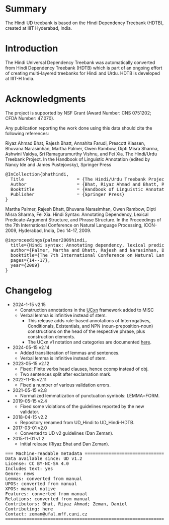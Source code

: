 # Summary

The Hindi UD treebank is based on the Hindi Dependency Treebank (HDTB),
created at IIIT Hyderabad, India.


# Introduction

The Hindi Universal Dependency Treebank was automatically converted from Hindi Dependency Treebank (HDTB) which is part of an ongoing effort of creating multi-layered treebanks for Hindi and Urdu. HDTB is developed at IIIT-H India.


# Acknowledgments

The project is supported by NSF Grant (Award Number: CNS 0751202; CFDA Number: 47.070).

Any publication reporting the work done using this data should cite the following references:

Riyaz Ahmad Bhat, Rajesh Bhatt, Annahita Farudi, Prescott Klassen, Bhuvana Narasimhan, Martha Palmer, Owen Rambow, Dipti Misra Sharma, Ashwini Vaidya, Sri Ramagurumurthy Vishnu, and Fei Xia. The Hindi/Urdu Treebank Project. In the Handbook of Linguistic Annotation (edited by Nancy Ide and James Pustejovsky), Springer Press

<pre>
@InCollection{bhathindi,
  Title                    = {The Hindi/Urdu Treebank Project},
  Author                   = {Bhat, Riyaz Ahmad and Bhatt, Rajesh and Farudi, Annahita and Klassen, Prescott and Narasimhan, Bhuvana and Palmer, Martha and Rambow, Owen and Sharma, Dipti Misra and Vaidya, Ashwini and Vishnu, Sri Ramagurumurthy and others},
  Booktitle                = {Handbook of Linguistic Annotation},
  Publisher                = {Springer Press}
}
</pre>

Martha Palmer, Rajesh Bhatt, Bhuvana Narasimhan, Owen Rambow, Dipti Misra Sharma, Fei Xia. Hindi Syntax: Annotating Dependency, Lexical Predicate-Argument Structure, and Phrase Structure. In the Proceedings of the 7th International Conference on Natural Language Processing, ICON-2009, Hyderabad, India, Dec 14-17, 2009.

<pre>
@inproceedings{palmer2009hindi,
  title={Hindi syntax: Annotating dependency, lexical predicate-argument structure, and phrase structure},
  author={Palmer, Martha and Bhatt, Rajesh and Narasimhan, Bhuvana and Rambow, Owen and Sharma, Dipti Misra and Xia, Fei},
  booktitle={The 7th International Conference on Natural Language Processing},
  pages={14--17},
  year={2009}
}
</pre>

# Changelog

* 2024-1-15 v2.15
  * Construction annotations in the [UCxn](https://github.com/LeonieWeissweiler/UCxn) framework added to MISC
  * Verbal lemma is infinitive instead of stem.
     * This release adds rule-based annotations of Interrogatives, Conditionals, Existentials, and NPN (noun-preposition-noun) constructions on the head of the respective phrase, plus construction elements.
     * The UCxn v1 notation and categories are documented [here](https://github.com/LeonieWeissweiler/UCxn/blob/main/docs/UCxn-v1.pdf).
* 2024-05-15 v2.14
  * Added transliteration of lemmas and sentences.
  * Verbal lemma is infinitive instead of stem.
* 2023-05-15 v2.12
  * Fixed: Finite verbs head clauses, hence ccomp instead of obj.
  * Two sentences split after exclamation mark.
* 2022-11-15 v2.11
  * Fixed a number of various validation errors.
* 2021-05-15 v2.8
  * Normalized lemmatization of punctuation symbols: LEMMA=FORM.
* 2019-05-15 v2.4
  * Fixed some violations of the guidelines reported by the new validator.
* 2018-04-15 v2.2
  * Repository renamed from UD_Hindi to UD_Hindi-HDTB.
* 2017-03-01 v2.0
  * Converted to UD v2 guidelines (Dan Zeman).
* 2015-11-01 v1.2
  * Initial release (Riyaz Bhat and Dan Zeman).



<pre>
=== Machine-readable metadata =================================================
Data available since: UD v1.2
License: CC BY-NC-SA 4.0
Includes text: yes
Genre: news
Lemmas: converted from manual
UPOS: converted from manual
XPOS: manual native
Features: converted from manual
Relations: converted from manual
Contributors: Bhat, Riyaz Ahmad; Zeman, Daniel
Contributing: here
Contact: zeman@ufal.mff.cuni.cz
===============================================================================
</pre>

